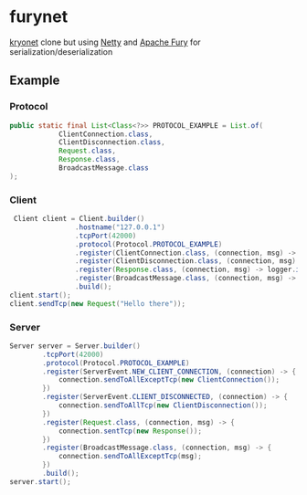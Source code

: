 # furynet

[kryonet](https://github.com/EsotericSoftware/kryonet) clone but using [Netty](https://github.com/netty/netty) and [Apache Fury](https://github.com/apache/incubator-fury) for serialization/deserialization

## Example

### Protocol
```java
public static final List<Class<?>> PROTOCOL_EXAMPLE = List.of(
            ClientConnection.class,
            ClientDisconnection.class,
            Request.class,
            Response.class,
            BroadcastMessage.class
);
```

### Client
```java
 Client client = Client.builder()
                .hostname("127.0.0.1")
                .tcpPort(42000)
                .protocol(Protocol.PROTOCOL_EXAMPLE)
                .register(ClientConnection.class, (connection, msg) -> logger.info("New player connected"))
                .register(ClientDisconnection.class, (connection, msg) -> logger.info("A player disconnected"))
                .register(Response.class, (connection, msg) -> logger.info("Received response msg {}", msg))
                .register(BroadcastMessage.class, (connection, msg) -> logger.info("Received broadcasted msg {}", msg))
                .build();
client.start();
client.sendTcp(new Request("Hello there"));
```

### Server
```java
Server server = Server.builder()
        .tcpPort(42000)
        .protocol(Protocol.PROTOCOL_EXAMPLE)
        .register(ServerEvent.NEW_CLIENT_CONNECTION, (connection) -> {
            connection.sendToAllExceptTcp(new ClientConnection());
        })
        .register(ServerEvent.CLIENT_DISCONNECTED, (connection) -> {
            connection.sendToAllTcp(new ClientDisconnection());
        })
        .register(Request.class, (connection, msg) -> {
            connection.sentTcp(new Response());
        })
        .register(BroadcastMessage.class, (connection, msg) -> {
            connection.sendToAllExceptTcp(msg);
        })
        .build();
server.start();
```
